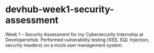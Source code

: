 # devhub-week1-security-assessment
Week 1 – Security Assessment for my Cybersecurity Internship at DevelopersHub. Performed vulnerability testing (XSS, SQL Injection, security headers) on a mock user management system.
